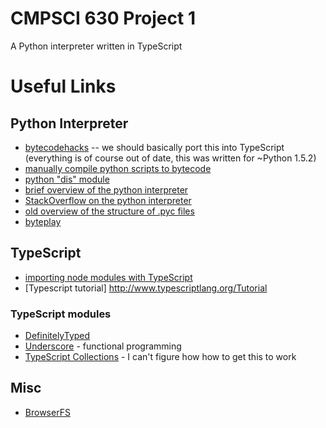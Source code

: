 CMPSCI 630 Project 1
=========

A Python interpreter written in TypeScript

# Useful Links

## Python Interpreter
* [bytecodehacks](http://sourceforge.net/projects/bytecodehacks/) -- we should basically port this into TypeScript (everything is of course out of date, this was written for ~Python 1.5.2)
* [manually compile python scripts to bytecode](https://docs.python.org/2/library/compileall.html)
* [python "dis" module](https://docs.python.org/2/library/dis.html)
* [brief overview of the python interpreter](https://akaptur.github.io/blog/2013/11/15/introduction-to-the-python-interpreter/)
* [StackOverflow on the python interpreter](https://stackoverflow.com/questions/3299648/python-compilation-interpretation-process)
* [old overview of the structure of .pyc files](http://nedbatchelder.com/blog/200804/the_structure_of_pyc_files.html)
* [byteplay](https://wiki.python.org/moin/ByteplayDoc)

## TypeScript
* [importing node modules with TypeScript](https://stackoverflow.com/questions/18378503/importing-node-modules-with-typescript)
* [Typescript tutorial] http://www.typescriptlang.org/Tutorial 

### TypeScript modules
* [DefinitelyTyped](https://github.com/georgiosd/DefinitelyTyped)
* [Underscore](http://underscorejs.org/) - functional programming
* [TypeScript Collections](https://github.com/basarat/typescript-collections) - I can't figure how how to get this to work

## Misc
* [BrowserFS](https://github.com/jvilk/BrowserFS)
